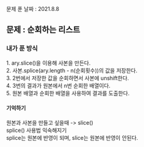 문제 푼 날짜 : 2021.8.8

<h2>문제 : 순회하는 리스트</h2>

<h3>내가 푼 방식</h3>
<div>1. ary.slice()을 이용해 사본을 만든다.</div>
<div>2. 사본.splice(ary.length - n(순회횟수))의 값을 저장한다.</div>
<div>3. 2번에서 저장한 값을 순회하면서 사본에 unshift한다.</div>
<div>4. 3번의 결과가 원본에서 n번 순회한 배열이다.</div>
<div>5. 원본 배열과 순회한 배열을 사용하여 결과를 도출한다.</div>


<h4>기억하기</h4>
<div>원본과 사본을 만들고 싶을때 -> slice()</div>
<div>splice() 사용법 익숙해지기</div>
<div>splice는 원본에 반영이 되며, slice는 원본에 반영이 안된다.</div>
